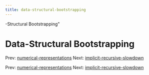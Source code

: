 ```yaml
---
title: data-structural-bootstrapping
---
```


-Structural Bootstrapping"

# Data-Structural Bootstrapping

Prev:
[numerical-representations](numerical-representations.md)
Next:
[implicit-recursive-slowdown](implicit-recursive-slowdown.md)

Prev:
[numerical-representations](numerical-representations.md)
Next:
[implicit-recursive-slowdown](implicit-recursive-slowdown.md)
